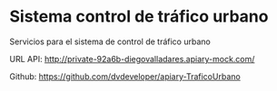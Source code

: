 # Sistema control de tráfico urbano
Servicios para el sistema de control de tráfico urbano

URL API: http://private-92a6b-diegovalladares.apiary-mock.com/

Github: https://github.com/dvdeveloper/apiary-TraficoUrbano
